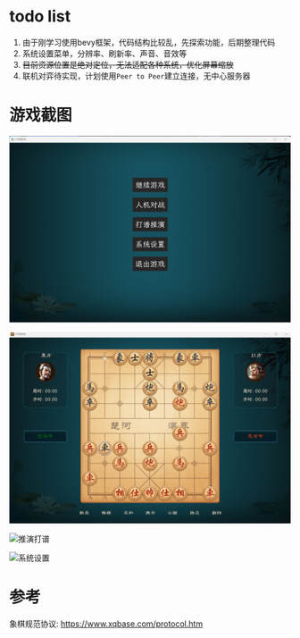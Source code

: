 
# todo list

1. 由于刚学习使用bevy框架，代码结构比较乱，先探索功能，后期整理代码
2. 系统设置菜单，分辨率、刷新率、声音、音效等
3. ~~目前资源位置是绝对定位，无法适配各种系统，优化屏幕缩放~~
4. 联机对弈待实现，计划使用`Peer to Peer`建立连接，无中心服务器

# 游戏截图

![游戏菜单](./docs/doc_menu.png)

![人机对弈](./docs/doc_ai_game.png)

![推演打谱](./docs/doc_deduce_game.png)

![系统设置](./docs/doc_setting.png)


# 参考

象棋规范协议: https://www.xqbase.com/protocol.htm
